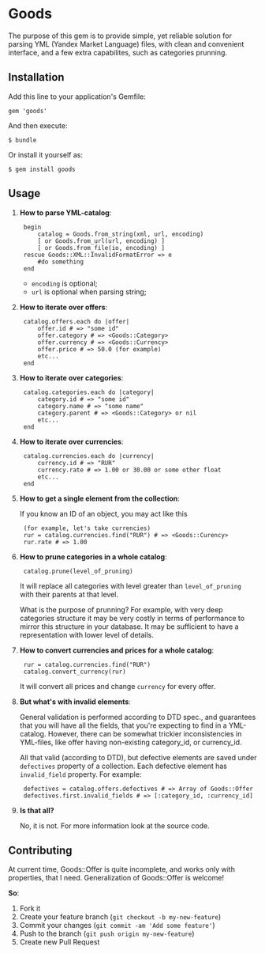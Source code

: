 # Goods

The purpose of this gem is to provide simple, yet reliable solution for parsing
YML (Yandex Market Language) files, with clean and convenient interface,
and a few extra capabilites, such as categories prunning.

## Installation

Add this line to your application's Gemfile:

    gem 'goods'

And then execute:

    $ bundle

Or install it yourself as:

    $ gem install goods

## Usage

1. **How to parse YML-catalog**:
		
		begin
			catalog = Goods.from_string(xml, url, encoding)
			[ or Goods.from_url(url, encoding) ]
			[ or Goods.from_file(io, encoding) ]
		rescue Goods::XML::InvalidFormatError => e
			#do something
		end
	
	* `encoding` is optional;
	* `url` is optional when parsing string;
		
2. **How to iterate over offers**:

		catalog.offers.each do |offer|
			offer.id # => "some id"
			offer.category # => <Goods::Category>
			offer.currency # => <Goods::Currency>
			offer.price # => 50.0 (for example)
			etc...
		end
3. **How to iterate over categories**:
		
		catalog.categories.each do |category|
			category.id # => "some id"
			category.name # => "some name"
			category.parent # => <Goods::Category> or nil
			etc...
		end
		
4. **How to iterate over currencies**:
		
		catalog.currencies.each do |currency|
			currency.id # => "RUR"
			currency.rate # => 1.00 or 30.00 or some other float
			etc...
		end
		
5. **How to get a single element from the collection**:

	If you know an ID of an object, you may act like this
	
		(for example, let's take currencies)
		rur = catalog.currencies.find("RUR") # => <Goods::Curency>
		rur.rate # => 1.00

6. **How to prune categories in a whole catalog**:
		
		catalog.prune(level_of_pruning)
	
	It will replace all categories with level greater than `level_of_pruning` with their parents at that level.
	
	What is the purpose of prunning? For example, with very deep categories structure it may be very costly in terms of performance to mirror this structure in your database. It may be sufficient to have a representation with lower level of details.	
	
7. **How to convert currencies and prices for a whole catalog**:

		rur = catalog.currencies.find("RUR")
		catalog.convert_currency(rur)
		
	It will convert all prices and change `currency` for every offer.
	
8. **But what's with invalid elements**:
	
	General validation is performed according to DTD spec., and guarantees that you will have all the fields, that you're expecting to find in a YML-catalog. However, there can be somewhat trickier inconsistencies in YML-files, like offer having non-existing category_id, or currency_id.
	
	All that valid (according to DTD), but defective elements are saved under `defectives` property of a collection. Each defective element has `invalid_field` property. For example:
		
		defectives = catalog.offers.defectives # => Array of Goods::Offer
		defectives.first.invalid_fields # => [:category_id, :currency_id]
		
9. **Is that all?**

	No, it is not. For more information look at the source code.
	
	
## Contributing

At current time, Goods::Offer is quite incomplete, and works only with properties, that I need. Generalization of Goods::Offer is welcome!

**So**:

1. Fork it
2. Create your feature branch (`git checkout -b my-new-feature`)
3. Commit your changes (`git commit -am 'Add some feature'`)
4. Push to the branch (`git push origin my-new-feature`)
5. Create new Pull Request
